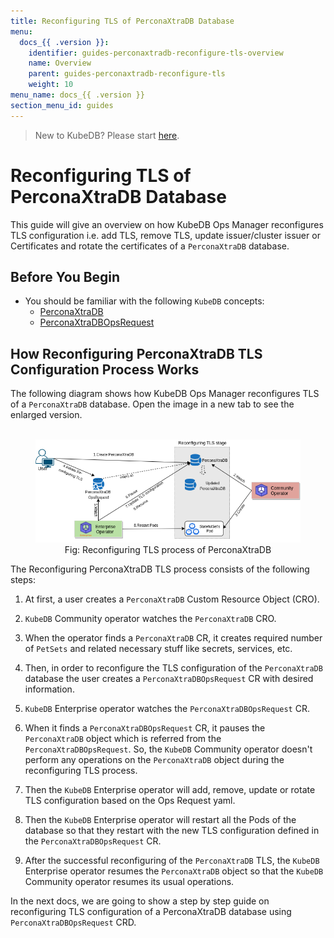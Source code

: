 ```yaml
---
title: Reconfiguring TLS of PerconaXtraDB Database
menu:
  docs_{{ .version }}:
    identifier: guides-perconaxtradb-reconfigure-tls-overview
    name: Overview
    parent: guides-perconaxtradb-reconfigure-tls
    weight: 10
menu_name: docs_{{ .version }}
section_menu_id: guides
---
```


> New to KubeDB? Please start [here](/docs/README.md).

# Reconfiguring TLS of PerconaXtraDB Database

This guide will give an overview on how KubeDB Ops Manager reconfigures TLS configuration i.e. add TLS, remove TLS, update issuer/cluster issuer or Certificates and rotate the certificates of a `PerconaXtraDB` database.

## Before You Begin

- You should be familiar with the following `KubeDB` concepts:
  - [PerconaXtraDB](/docs/guides/percona-xtradb/concepts/perconaxtradb)
  - [PerconaXtraDBOpsRequest](/docs/guides/percona-xtradb/concepts/opsrequest)

## How Reconfiguring PerconaXtraDB TLS Configuration Process Works

The following diagram shows how KubeDB Ops Manager reconfigures TLS of a `PerconaXtraDB` database. Open the image in a new tab to see the enlarged version.

<figure align="center">
  <img alt="Reconfiguring TLS process of PerconaXtraDB" src="/docs/guides/percona-xtradb/reconfigure-tls/overview/images/reconfigure-tls.jpeg">
<figcaption align="center">Fig: Reconfiguring TLS process of PerconaXtraDB</figcaption>
</figure>

The Reconfiguring PerconaXtraDB TLS process consists of the following steps:

1. At first, a user creates a `PerconaXtraDB` Custom Resource Object (CRO).

2. `KubeDB` Community operator watches the `PerconaXtraDB` CRO.

3. When the operator finds a `PerconaXtraDB` CR, it creates required number of `PetSets` and related necessary stuff like secrets, services, etc.

4. Then, in order to reconfigure the TLS configuration of the `PerconaXtraDB` database the user creates a `PerconaXtraDBOpsRequest` CR with desired information.

5. `KubeDB` Enterprise operator watches the `PerconaXtraDBOpsRequest` CR.

6. When it finds a `PerconaXtraDBOpsRequest` CR, it pauses the `PerconaXtraDB` object which is referred from the `PerconaXtraDBOpsRequest`. So, the `KubeDB` Community operator doesn't perform any operations on the `PerconaXtraDB` object during the reconfiguring TLS process.  

7. Then the `KubeDB` Enterprise operator will add, remove, update or rotate TLS configuration based on the Ops Request yaml.

8. Then the `KubeDB` Enterprise operator will restart all the Pods of the database so that they restart with the new TLS configuration defined in the `PerconaXtraDBOpsRequest` CR.

9. After the successful reconfiguring of the `PerconaXtraDB` TLS, the `KubeDB` Enterprise operator resumes the `PerconaXtraDB` object so that the `KubeDB` Community operator resumes its usual operations.

In the next docs, we are going to show a step by step guide on reconfiguring TLS configuration of a PerconaXtraDB database using `PerconaXtraDBOpsRequest` CRD.